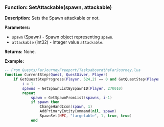 ### Function: SetAttackable(spawn, attackable)

**Description:**
Sets the Spawn attackable or not.

**Parameters:**
- `spawn` (Spawn) - Spawn object representing `spawn`.
- `attackable` (int32) - Integer value `attackable`.

**Returns:** None.

**Example:**

```lua
-- From Quests/FarJourneyFreeport/TasksaboardtheFarJourney.lua
function CurrentStep(Quest, QuestGiver, Player)
	if GetQuestStepProgress(Player, 524,2) == 0 and GetQuestStep(Player, 524) == 2 then
		i = 1
		spawns = GetSpawnListBySpawnID(Player, 270010)
		repeat
			spawn = GetSpawnFromList(spawns, i-1)
			if spawn then
				ChangeHandIcon(spawn, 1)
				AddPrimaryEntityCommand(nil, spawn)
				SpawnSet(NPC, "targetable", 1, true, true)
			end
```
